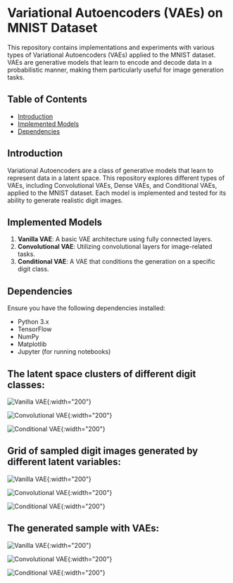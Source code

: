 
# Variational Autoencoders (VAEs) on MNIST Dataset

This repository contains implementations and experiments with various types of Variational Autoencoders (VAEs) applied to the MNIST dataset. VAEs are generative models that learn to encode and decode data in a probabilistic manner, making them particularly useful for image generation tasks.

## Table of Contents

- [Introduction](#introduction)
- [Implemented Models](#implemented-models)
- [Dependencies](#dependencies)


## Introduction

Variational Autoencoders are a class of generative models that learn to represent data in a latent space. This repository explores different types of VAEs, including Convolutional VAEs, Dense VAEs, and Conditional VAEs, applied to the MNIST dataset. Each model is implemented and tested for its ability to generate realistic digit images.

## Implemented Models

1. **Vanilla VAE**: A basic VAE architecture using fully connected layers.
2. **Convolutional VAE**: Utilizing convolutional layers for image-related tasks.
3. **Conditional VAE**: A VAE that conditions the generation on a specific digit class.

## Dependencies

Ensure you have the following dependencies installed:

- Python 3.x
- TensorFlow
- NumPy
- Matplotlib
- Jupyter (for running notebooks)

## The latent space clusters of different digit classes:

![Vanilla VAE](./Result/the%20latent%20space%20clusters%20different%20digit%20classes_vanilla.png){:width="200"}

![Convolutional VAE](./Result/the%20latent%20space%20clusters%20different%20digit%20classes_Conv.png){:width="200"}

![Conditional VAE](./Result/the%20latent%20space%20clusters%20different%20digit%20classes_conditional.png){:width="200"}


## Grid of sampled digit images generated by different latent variables:

![Vanilla VAE](./Result/Grid%20of%20sampled%20digit%20images%20generated%20by%20different%20latent%20variables_vanilla.png){:width="200"}

![Convolutional VAE](./Result/Generated%20Samples%20by%20different%20latent%20variables%20of_Convolutional%20VAE.png){:width="200"}

![Conditional VAE](./Result/the%20generated%20samples%20of%20CVAE.png){:width="200"}

## The generated sample with VAEs:

![Vanilla VAE](./Result/The%20output%20of%20(0,0)_vanilla.png){:width="200"}

![Convolutional VAE](./Result/The%20output%20of%20(0,0)%20for%20Convolutional%20VAE.png){:width="200"}

![Conditional VAE](./Result/CVAE.png){:width="200"}


